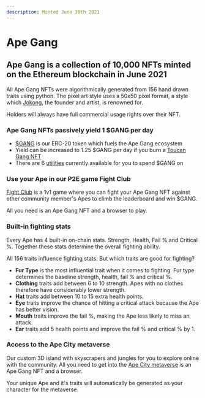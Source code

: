 ```yaml
---
description: Minted June 30th 2021
---
```


# Ape Gang

## Ape Gang is a collection of 10,000 NFTs minted on the Ethereum blockchain in June 2021

All Ape Gang NFTs were algorithmically generated from 156 hand drawn traits using python. The pixel art style uses a 50x50 pixel format, a style which [Jokong](../about-us/founders.md), the founder and artist, is renowned for.

Holders will always have full commercial usage rights over their NFT.

### Ape Gang NFTs passively yield 1 $GANG per day

* [$GANG](../the-ecosystem/usdgang-token.md) is our ERC-20 token which fuels the Ape Gang ecosystem
* Yield can be increased to 1.25 $GANG per day if you burn a [Toucan Gang NFT](toucan-gang.md)
* There are 6 [utilities](../the-ecosystem/utilities.md) currently available for you to spend $GANG on

### Use your Ape in our P2E game Fight Club

[Fight Club](../play-to-earn/fight-club.md) is a 1v1 game where you can fight your Ape Gang NFT against other community member's Apes to climb the leaderboard and win $GANG.

All you need is an Ape Gang NFT and a browser to play.

### Built-in fighting stats

Every Ape has 4 built-in on-chain stats. Strength, Health, Fail % and Critical %. Together these stats determine the overall fighting ability.

All 156 traits influence fighting stats. But which traits are good for fighting?

* **Fur Type** is the most influential trait when it comes to fighting. Fur type determines the baseline strength, health, fail % and critical %.
* **Clothing** traits add between 6 to 10 strength. Apes with no clothes therefore have considerably lower strength.
* **Hat** traits add between 10 to 15 extra health points.
* **Eye** traits improve the chance of hitting a critical attack because the Ape has better vision.
* **Mouth** traits improve the fail %, making the Ape less likely to miss an attack.
* **Ear** traits add 5 health points and improve the fail % and critical % by 1.

### Access to the Ape City metaverse

Our custom 3D island with skyscrapers and jungles for you to explore online with the community. All you need to get into the [Ape City metaverse](../the-ecosystem/ape-city-3d-metaverse.md) is an Ape Gang NFT and a browser.

Your unique Ape and it's traits will automatically be generated as your character for the metaverse.

